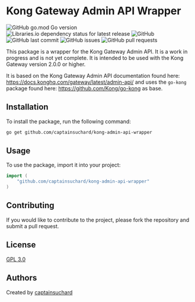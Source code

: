 # Kong Gateway Admin API Wrapper
![GitHub go.mod Go version](https://img.shields.io/github/go-mod/go-version/captainsuchard/kong-admin-api-wrapper?label=Version&logo=go&style=for-the-badge)
![Libraries.io dependency status for latest release](https://img.shields.io/librariesio/release/go/kong-admin-api-wrapper?label=Dependencies&style=for-the-badge)
![GitHub](https://img.shields.io/github/license/captainsuchard/kong-admin-api-wrapper?style=for-the-badge)
![GitHub last commit](https://img.shields.io/github/last-commit/captainsuchard/kong-admin-api-wrapper?style=for-the-badge)
![GitHub issues](https://img.shields.io/github/issues/captainsuchard/kong-admin-api-wrapper?style=for-the-badge)
![GitHub pull requests](https://img.shields.io/github/issues-pr/captainsuchard/kong-admin-api-wrapper?style=for-the-badge)

This package is a wrapper for the Kong Gateway Admin API. It is a work in progress and is not yet complete. It is 
intended to be used with the Kong Gateway version 2.0.0 or higher.

It is based on the Kong Gateway Admin API documentation found here: https://docs.konghq.com/gateway/latest/admin-api/
and uses the `go-kong` package found here: https://github.com/Kong/go-kong as base.

## Installation
To install the package, run the following command:
```bash
go get github.com/captainsuchard/kong-admin-api-wrapper
```

## Usage
To use the package, import it into your project:
```go
import (
    "github.com/captainsuchard/kong-admin-api-wrapper"
)
```

## Contributing
If you would like to contribute to the project, please fork the repository and submit a pull request.

## License
[GPL 3.0](https://choosealicense.com/licenses/gpl-3.0/)

## Authors
Created by [captainsuchard]()